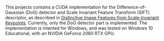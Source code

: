 This projects contains a CUDA implementation for the Difference-of-Gaussian (DoG) detector and Scale Invariant Feature Transform (SIFT) descriptor, as described in [Distinctive Image Features from Scale-Invariant Keypoints](https://www.cs.ubc.ca/~lowe/papers/ijcv04.pdf). Currently, only the DoG detector part is implemented. The implementation is intented for Windows, and was tested on Windows 10 Educational, with an NVIDIA GeForce 2060 RTX GPU.
